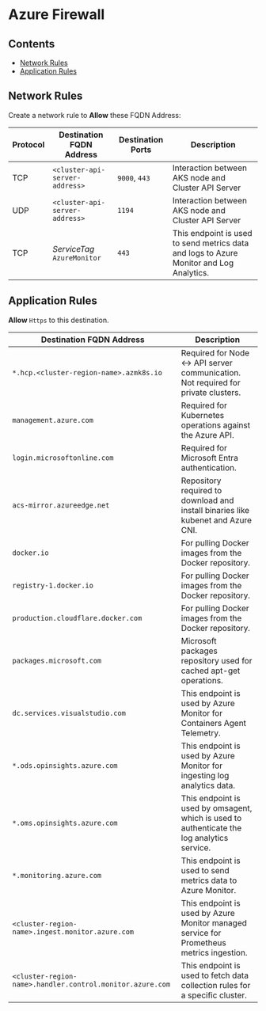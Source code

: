 # Azure Firewall

## Contents

- [Network Rules](#network-rules)
- [Application Rules](#application-rules)

## Network Rules

Create a network rule to __Allow__ these FQDN Address:

| Protocol | Destination FQDN Address | Destination Ports | Description |
|----------|----------------------|-------------------|-------------|
| TCP      | `<cluster-api-server-address>` | `9000`, `443`     | Interaction between AKS node and Cluster API Server      |
| UDP      | `<cluster-api-server-address>` | `1194`             | Interaction between AKS node and Cluster API Server      |
| TCP       | _ServiceTag_ `AzureMonitor` | `443` | This endpoint is used to send metrics data and logs to Azure Monitor and Log Analytics. |

## Application Rules

__Allow__ `Https` to this destination.

| Destination FQDN Address         |Description                   |
|----------------------------------|------------------------------|
| `*.hcp.<cluster-region-name>.azmk8s.io`       | Required for Node <-> API server communication. Not required for private clusters. |
| `management.azure.com`                | Required for Kubernetes operations against the Azure API. |
| `login.microsoftonline.com`           | Required for Microsoft Entra authentication. |
| `acs-mirror.azureedge.net`            | Repository required to download and install binaries like kubenet and Azure CNI. |
| `docker.io`                           | For pulling Docker images from the Docker repository. |
| `registry-1.docker.io`                | For pulling Docker images from the Docker repository. |
| `production.cloudflare.docker.com`    | For pulling Docker images from the Docker repository. |
| `packages.microsoft.com`              | Microsoft packages repository used for cached apt-get operations. |
| `dc.services.visualstudio.com`            | This endpoint is used by Azure Monitor for Containers Agent Telemetry. |
| `*.ods.opinsights.azure.com`            | This endpoint is used by Azure Monitor for ingesting log analytics data. |
| `*.oms.opinsights.azure.com`            | This endpoint is used by omsagent, which is used to authenticate the log analytics service. |
| `*.monitoring.azure.com`                | This endpoint is used to send metrics data to Azure Monitor. |
| `<cluster-region-name>.ingest.monitor.azure.com` | This endpoint is used by Azure Monitor managed service for Prometheus metrics ingestion. |
| `<cluster-region-name>.handler.control.monitor.azure.com`  | This endpoint is used to fetch data collection rules for a specific cluster. |
